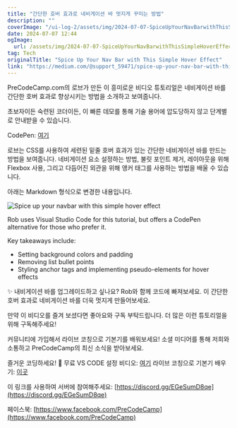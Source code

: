 ```yaml
---
title: "간단한 호버 효과로 네비게이션 바 멋지게 꾸미는 방법"
description: ""
coverImage: "/ui-log-2/assets/img/2024-07-07-SpiceUpYourNavBarwithThisSimpleHoverEffect_0.png"
date: 2024-07-07 12:44
ogImage:
  url: /assets/img/2024-07-07-SpiceUpYourNavBarwithThisSimpleHoverEffect_0.png
tag: Tech
originalTitle: "Spice Up Your Nav Bar with This Simple Hover Effect"
link: "https://medium.com/@support_59471/spice-up-your-nav-bar-with-this-simple-hover-effect-09fcdeeac9d7"
---
```


PreCodeCamp.com의 로브가 만든 이 흥미로운 비디오 튜토리얼은 네비게이션 바를 간단한 호버 효과로 향상시키는 방법을 소개하고 보여줍니다.

초보자이든 숙련된 코더이든, 이 빠른 데모를 통해 기술 용어에 압도당하지 않고 단계별로 안내받을 수 있습니다.

CodePen: [여기](https://codepen.io/precodecamp/pen/MWdXozQ?editors=1100)

로브는 CSS를 사용하여 세련된 밑줄 호버 효과가 있는 간단한 네비게이션 바를 만드는 방법을 보여줍니다. 네비게이션 요소 설정하는 방법, 불릿 포인트 제거, 레이아웃을 위해 Flexbox 사용, 그리고 다듬어진 외관을 위해 앵커 태그를 사용하는 방법을 배울 수 있습니다.

<!-- ui-log 수평형 -->

<ins class="adsbygoogle"
  style="display:block"
  data-ad-client="ca-pub-4877378276818686"
  data-ad-slot="9743150776"
  data-ad-format="auto"
  data-full-width-responsive="true"></ins>

  <script>
  (adsbygoogle = window.adsbygoogle || []).push({});
  </script>

아래는 Markdown 형식으로 변경한 내용입니다.

![Spice up your navbar with this simple hover effect](/ui-log-2/assets/img/2024-07-07-SpiceUpYourNavBarwithThisSimpleHoverEffect_0.png)

Rob uses Visual Studio Code for this tutorial, but offers a CodePen alternative for those who prefer it.

Key takeaways include:

- Setting background colors and padding
- Removing list bullet points
- Styling anchor tags and implementing pseudo-elements for hover effects

<!-- ui-log 수평형 -->

<ins class="adsbygoogle"
  style="display:block"
  data-ad-client="ca-pub-4877378276818686"
  data-ad-slot="9743150776"
  data-ad-format="auto"
  data-full-width-responsive="true"></ins>

  <script>
  (adsbygoogle = window.adsbygoogle || []).push({});
  </script>

✨ 내비게이션 바를 업그레이드하고 싶나요? Rob와 함께 코드에 빠져보세요. 이 간단한 호버 효과로 네비게이션 바를 더욱 멋지게 만들어보세요.

만약 이 비디오를 즐겨 보셨다면 좋아요와 구독 부탁드립니다. 더 많은 이런 튜토리얼을 위해 구독해주세요!

커뮤니티에 가입해서 라이브 코칭으로 기본기를 배워보세요! 소셜 미디어를 통해 저희와 소통하고 PreCodeCamp의 최신 소식을 받아보세요.

즐거운 코딩하세요! 🚀 무료 VS CODE 설정 비디오: [여기](https://links.precodecamp.com/free-vs-code-video-series) 라이브 코칭으로 기본기 배우기: [이곳](https://links.precodecamp.com/learn-about-code)

<!-- ui-log 수평형 -->

<ins class="adsbygoogle"
  style="display:block"
  data-ad-client="ca-pub-4877378276818686"
  data-ad-slot="9743150776"
  data-ad-format="auto"
  data-full-width-responsive="true"></ins>

  <script>
  (adsbygoogle = window.adsbygoogle || []).push({});
  </script>

이 링크를 사용하여 서버에 참여해주세요: [https://discord.gg/EGeSumD8qe](https://discord.gg/EGeSumD8qe)

페이스북: [https://www.facebook.com/PreCodeCamp](https://www.facebook.com/PreCodeCamp)
